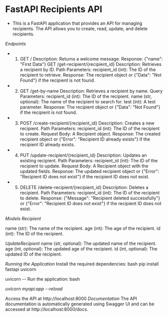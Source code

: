 # FastAPI Recipients API
- This is a FastAPI application that provides an API for managing recipients. The API allows you to create, read, update, and delete recipients.

*Endpoints*

- 1. GET /
Description: Returns a welcome message.
Response: {"name": "First Data"}
GET /get-recipient/{recipient_id}
Description: Retrieves a recipient by ID.
Path Parameters:
recipient_id (int): The ID of the recipient to retrieve.
Response: The recipient object or {"Data": "Not Found"} if the recipient is not found.
- 2. GET /get-by-name
Description: Retrieves a recipient by name.
Query Parameters:
recipient_id (int): The ID of the recipient.
name (str, optional): The name of the recipient to search for.
test (int): A test parameter.
Response: The recipient object or {"Data": "Not Found"} if the recipient is not found.
- 3. POST /create-recipient/{recipient_id}
Description: Creates a new recipient.
Path Parameters:
recipient_id (int): The ID of the recipient to create.
Request Body: A Recipient object.
Response: The created recipient object or {"Error": "Recipient ID already exists"} if the recipient ID already exists.

- 4. PUT /update-recipient/{recipient_id}
Description: Updates an existing recipient.
Path Parameters:
recipient_id (int): The ID of the recipient to update.
Request Body: A Recipient object with the updated fields.
Response: The updated recipient object or {"Error": "Recipient ID does not exist"} if the recipient ID does not exist.

- 5. DELETE /delete-recipient/{recipient_id}
Description: Deletes a recipient.
Path Parameters:
recipient_id (int): The ID of the recipient to delete.
Response: {"Message": "Recipient deleted successfully"} or {"Error": "Recipient ID does not exist"} if the recipient ID does not exist.

*Models*
*Recipient*

name (str): The name of the recipient.
age (int): The age of the recipient.
id (int): The ID of the recipient.

*UpdateRecipient*
name (str, optional): The updated name of the recipient.
age (int, optional): The updated age of the recipient.
id (int, optional): The updated ID of the recipient.

*Running the Application*
Install the required dependencies:
bash
pip install fastapi uvicorn

uvicorn --
Run the application:
bash

*uvicorn myapi:app --reload*

Access the API at http://localhost:8000
*Documentation*
The API documentation is automatically generated using Swagger UI and can be accessed at http://localhost:8000/docs.
